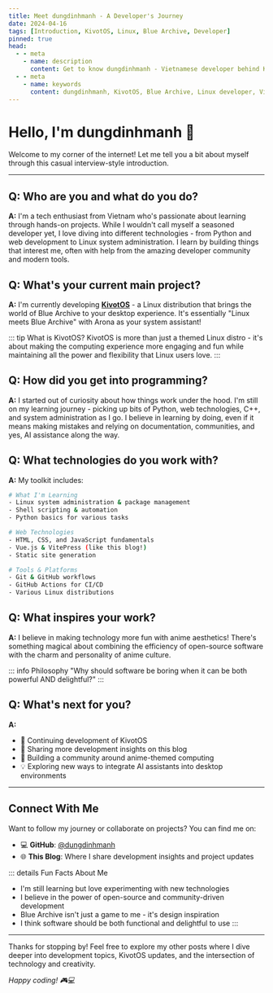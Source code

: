 ```yaml
---
title: Meet dungdinhmanh - A Developer's Journey
date: 2024-04-16
tags: [Introduction, KivotOS, Linux, Blue Archive, Developer]
pinned: true
head:
  - - meta
    - name: description
      content: Get to know dungdinhmanh - Vietnamese developer behind KivotOS and Blue Archive themed projects
  - - meta
    - name: keywords
      content: dungdinhmanh, KivotOS, Blue Archive, Linux developer, Vietnam, open source
---
```


# Hello, I'm dungdinhmanh 👋

Welcome to my corner of the internet! Let me tell you a bit about myself through this casual interview-style introduction.

---

## **Q: Who are you and what do you do?**

**A:** I'm a tech enthusiast from Vietnam who's passionate about learning through hands-on projects. While I wouldn't call myself a seasoned developer yet, I love diving into different technologies - from Python and web development to Linux system administration. I learn by building things that interest me, often with help from the amazing developer community and modern tools.

## **Q: What's your current main project?**

**A:** I'm currently developing **[KivotOS](https://github.com/dungdinhmanh/KivotOS)** - a Linux distribution that brings the world of Blue Archive to your desktop experience. It's essentially "Linux meets Blue Archive" with Arona as your system assistant!

::: tip What is KivotOS?
KivotOS is more than just a themed Linux distro - it's about making the computing experience more engaging and fun while maintaining all the power and flexibility that Linux users love.
:::

## **Q: How did you get into programming?**

**A:** I started out of curiosity about how things work under the hood. I'm still on my learning journey - picking up bits of Python, web technologies, C++, and system administration as I go. I believe in learning by doing, even if it means making mistakes and relying on documentation, communities, and yes, AI assistance along the way.

## **Q: What technologies do you work with?**

**A:** My toolkit includes:

```bash
# What I'm Learning
- Linux system administration & package management
- Shell scripting & automation
- Python basics for various tasks

# Web Technologies  
- HTML, CSS, and JavaScript fundamentals
- Vue.js & VitePress (like this blog!)
- Static site generation

# Tools & Platforms
- Git & GitHub workflows
- GitHub Actions for CI/CD
- Various Linux distributions
```

## **Q: What inspires your work?**

**A:** I believe in making technology more fun with anime aesthetics! There's something magical about combining the efficiency of open-source software with the charm and personality of anime culture.

::: info Philosophy
"Why should software be boring when it can be both powerful AND delightful?"
:::

## **Q: What's next for you?**

**A:** 

- 🚀 Continuing development of KivotOS
- 📝 Sharing more development insights on this blog
- 🤝 Building a community around anime-themed computing
- 💡 Exploring new ways to integrate AI assistants into desktop environments

---

## **Connect With Me**

Want to follow my journey or collaborate on projects? You can find me on:

- 💻 **GitHub**: [@dungdinhmanh](https://github.com/dungdinhmanh)
- 🌐 **This Blog**: Where I share development insights and project updates

::: details Fun Facts About Me
- I'm still learning but love experimenting with new technologies
- I believe in the power of open-source and community-driven development
- Blue Archive isn't just a game to me - it's design inspiration
- I think software should be both functional and delightful to use
:::

---

Thanks for stopping by! Feel free to explore my other posts where I dive deeper into development topics, KivotOS updates, and the intersection of technology and creativity.

*Happy coding! 🎮💻*
